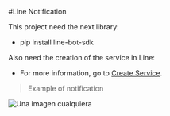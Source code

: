 #Line Notification


This project need the next library:

* pip install line-bot-sdk



Also need the creation of the service in Line:

* For more information, go to [Create Service](https://business.line.me/es/ "Create Service").



>Example of notification



![Una imagen cualquiera](http://oi68.tinypic.com/11viil4.jpg "De 150 x 150 píxeles")


